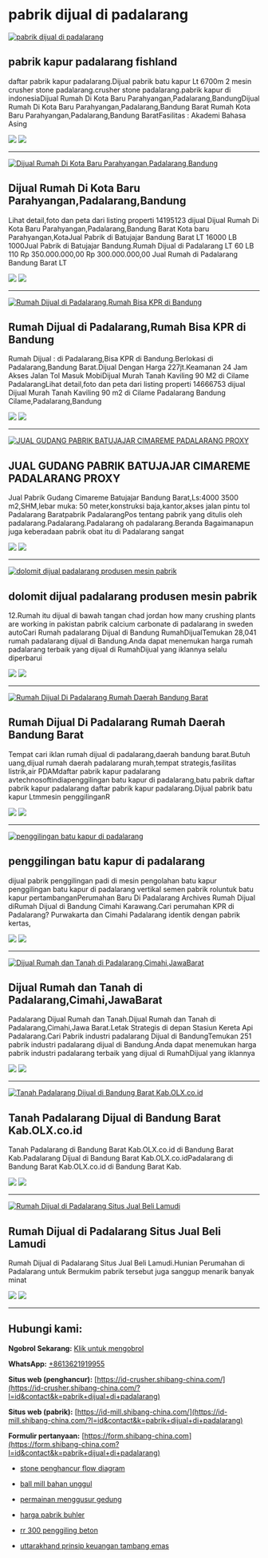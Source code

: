 # pabrik dijual di padalarang

<a href="https://swt.shibang-china.com/?l=id&img&k=pabrik+dijual+di+padalarang" target="_blank">![pabrik dijual di padalarang](http://static.shibang-china.com/all-800x300/5.jpg)</a>

## pabrik kapur padalarang fishland
daftar pabrik kapur padalarang.Dijual pabrik batu kapur Lt 6700m 2 mesin crusher stone padalarang.crusher stone padalarang.pabrik kapur di indonesiaDijual Rumah Di Kota Baru Parahyangan,Padalarang,BandungDijual Rumah Di Kota Baru Parahyangan,Padalarang,Bandung Barat Rumah Kota Baru Parahyangan,Padalarang,Bandung BaratFasilitas : Akademi Bahasa Asing


<a href="https://whatsapp.shibangsoft.com/WhatsApp.php" target="_blank" title="WhatsApp">![](http://static.shibang-china.com/icon/whatsapp.png)</a> <a href="https://swt.shibang-china.com/?l=id&icon&k=pabrik+dijual+di+padalarang" target="_blank">![](http://static.shibang-china.com/icon/chat-id.png)</a>

---

<a href="https://swt.shibang-china.com/?l=id&img&k=pabrik+dijual+di+padalarang" target="_blank">![Dijual Rumah Di Kota Baru Parahyangan,Padalarang,Bandung](http://static.shibang-china.com/all-800x300/504.jpg)</a>

## Dijual Rumah Di Kota Baru Parahyangan,Padalarang,Bandung
Lihat detail,foto dan peta dari listing properti 14195123 dijual Dijual Rumah Di Kota Baru Parahyangan,Padalarang,Bandung Barat Kota baru Parahyangan,KotaJual Pabrik di Batujajar Bandung Barat LT 16000 LB 1000Jual Pabrik di Batujajar Bandung.Rumah Dijual di Padalarang LT 60 LB 110 Rp 350.000.000,00 Rp 300.000.000,00 Jual Rumah di Padalarang Bandung Barat LT


<a href="https://whatsapp.shibangsoft.com/WhatsApp.php" target="_blank" title="WhatsApp">![](http://static.shibang-china.com/icon/whatsapp.png)</a> <a href="https://swt.shibang-china.com/?l=id&icon&k=pabrik+dijual+di+padalarang" target="_blank">![](http://static.shibang-china.com/icon/chat-id.png)</a>

---

<a href="https://swt.shibang-china.com/?l=id&img&k=pabrik+dijual+di+padalarang" target="_blank">![Rumah Dijual di Padalarang,Rumah Bisa KPR di Bandung](http://static.shibang-china.com/all-800x300/501.jpg)</a>

## Rumah Dijual di Padalarang,Rumah Bisa KPR di Bandung
Rumah Dijual : di Padalarang,Bisa KPR di Bandung.Berlokasi di Padalarang,Bandung Barat.Dijual Dengan Harga 227jt.Keamanan 24 Jam Akses Jalan Tol Masuk MobiDijual Murah Tanah Kaviling 90 M2 di Cilame PadalarangLihat detail,foto dan peta dari listing properti 14666753 dijual Dijual Murah Tanah Kaviling 90 m2 di Cilame Padalarang Bandung Cilame,Padalarang,Bandung


<a href="https://whatsapp.shibangsoft.com/WhatsApp.php" target="_blank" title="WhatsApp">![](http://static.shibang-china.com/icon/whatsapp.png)</a> <a href="https://swt.shibang-china.com/?l=id&icon&k=pabrik+dijual+di+padalarang" target="_blank">![](http://static.shibang-china.com/icon/chat-id.png)</a>

---

<a href="https://swt.shibang-china.com/?l=id&img&k=pabrik+dijual+di+padalarang" target="_blank">![JUAL GUDANG PABRIK BATUJAJAR CIMAREME PADALARANG PROXY](http://static.shibang-china.com/all-800x300/655.jpg)</a>

## JUAL GUDANG PABRIK BATUJAJAR CIMAREME PADALARANG PROXY
Jual Pabrik Gudang Cimareme Batujajar Bandung Barat,Ls:4000 3500 m2,SHM,lebar muka: 50 meter,konstruksi baja,kantor,akses jalan pintu tol Padalarang Baratpabrik PadalarangPos tentang pabrik yang ditulis oleh padalarang.Padalarang.Padalarang oh padalarang.Beranda Bagaimanapun juga keberadaan pabrik obat itu di Padalarang sangat


<a href="https://whatsapp.shibangsoft.com/WhatsApp.php" target="_blank" title="WhatsApp">![](http://static.shibang-china.com/icon/whatsapp.png)</a> <a href="https://swt.shibang-china.com/?l=id&icon&k=pabrik+dijual+di+padalarang" target="_blank">![](http://static.shibang-china.com/icon/chat-id.png)</a>

---

<a href="https://swt.shibang-china.com/?l=id&img&k=pabrik+dijual+di+padalarang" target="_blank">![dolomit dijual padalarang produsen mesin pabrik](http://static.shibang-china.com/all-800x300/111.jpg)</a>

## dolomit dijual padalarang produsen mesin pabrik
12.Rumah itu dijual di bawah tangan chad jordan how many crushing plants are working in pakistan pabrik calcium carbonate di padalarang in sweden autoCari Rumah padalarang Dijual di Bandung RumahDijualTemukan 28,041 rumah padalarang dijual di Bandung.Anda dapat menemukan harga rumah padalarang terbaik yang dijual di RumahDijual yang iklannya selalu diperbarui


<a href="https://whatsapp.shibangsoft.com/WhatsApp.php" target="_blank" title="WhatsApp">![](http://static.shibang-china.com/icon/whatsapp.png)</a> <a href="https://swt.shibang-china.com/?l=id&icon&k=pabrik+dijual+di+padalarang" target="_blank">![](http://static.shibang-china.com/icon/chat-id.png)</a>

---

<a href="https://swt.shibang-china.com/?l=id&img&k=pabrik+dijual+di+padalarang" target="_blank">![Rumah Dijual Di Padalarang Rumah Daerah Bandung Barat](http://static.shibang-china.com/all-800x300/1497.jpg)</a>

## Rumah Dijual Di Padalarang Rumah Daerah Bandung Barat
Tempat cari iklan rumah dijual di padalarang,daerah bandung barat.Butuh uang,dijual rumah daerah padalarang murah,tempat strategis,fasilitas listrik,air PDAMdaftar pabrik kapur padalarang avtechnosoftindiapenggilingan batu kapur di padalarang,batu pabrik daftar pabrik kapur padalarang daftar pabrik kapur padalarang.Dijual pabrik batu kapur Ltmmesin penggilinganR


<a href="https://whatsapp.shibangsoft.com/WhatsApp.php" target="_blank" title="WhatsApp">![](http://static.shibang-china.com/icon/whatsapp.png)</a> <a href="https://swt.shibang-china.com/?l=id&icon&k=pabrik+dijual+di+padalarang" target="_blank">![](http://static.shibang-china.com/icon/chat-id.png)</a>

---

<a href="https://swt.shibang-china.com/?l=id&img&k=pabrik+dijual+di+padalarang" target="_blank">![penggilingan batu kapur di padalarang](http://static.shibang-china.com/all-800x300/1180.jpg)</a>

## penggilingan batu kapur di padalarang
dijual pabrik penggilingan padi di mesin pengolahan batu kapur penggilingan batu kapur di padalarang vertikal semen pabrik roluntuk batu kapur pertambanganPerumahan Baru Di Padalarang Archives Rumah Dijual diRumah Dijual di Bandung Cimahi Karawang.Cari perumahan KPR di Padalarang? Purwakarta dan Cimahi Padalarang identik dengan pabrik kertas,


<a href="https://whatsapp.shibangsoft.com/WhatsApp.php" target="_blank" title="WhatsApp">![](http://static.shibang-china.com/icon/whatsapp.png)</a> <a href="https://swt.shibang-china.com/?l=id&icon&k=pabrik+dijual+di+padalarang" target="_blank">![](http://static.shibang-china.com/icon/chat-id.png)</a>

---

<a href="https://swt.shibang-china.com/?l=id&img&k=pabrik+dijual+di+padalarang" target="_blank">![Dijual Rumah dan Tanah di Padalarang,Cimahi,JawaBarat](http://static.shibang-china.com/all-800x300/833.jpg)</a>

## Dijual Rumah dan Tanah di Padalarang,Cimahi,JawaBarat
Padalarang Dijual Rumah dan Tanah.Dijual Rumah dan Tanah di Padalarang,Cimahi,Jawa Barat.Letak Strategis di depan Stasiun Kereta Api Padalarang.Cari Pabrik industri padalarang Dijual di BandungTemukan 251 pabrik industri padalarang dijual di Bandung.Anda dapat menemukan harga pabrik industri padalarang terbaik yang dijual di RumahDijual yang iklannya


<a href="https://whatsapp.shibangsoft.com/WhatsApp.php" target="_blank" title="WhatsApp">![](http://static.shibang-china.com/icon/whatsapp.png)</a> <a href="https://swt.shibang-china.com/?l=id&icon&k=pabrik+dijual+di+padalarang" target="_blank">![](http://static.shibang-china.com/icon/chat-id.png)</a>

---

<a href="https://swt.shibang-china.com/?l=id&img&k=pabrik+dijual+di+padalarang" target="_blank">![Tanah Padalarang Dijual di Bandung Barat Kab.OLX.co.id](http://static.shibang-china.com/all-800x300/1323.jpg)</a>

## Tanah Padalarang Dijual di Bandung Barat Kab.OLX.co.id
Tanah Padalarang di Bandung Barat Kab.OLX.co.id di Bandung Barat Kab.Padalarang Dijual di Bandung Barat Kab.OLX.co.idPadalarang di Bandung Barat Kab.OLX.co.id di Bandung Barat Kab.


<a href="https://whatsapp.shibangsoft.com/WhatsApp.php" target="_blank" title="WhatsApp">![](http://static.shibang-china.com/icon/whatsapp.png)</a> <a href="https://swt.shibang-china.com/?l=id&icon&k=pabrik+dijual+di+padalarang" target="_blank">![](http://static.shibang-china.com/icon/chat-id.png)</a>

---

<a href="https://swt.shibang-china.com/?l=id&img&k=pabrik+dijual+di+padalarang" target="_blank">![Rumah Dijual di Padalarang Situs Jual Beli Lamudi](http://static.shibang-china.com/all-800x300/430.jpg)</a>

## Rumah Dijual di Padalarang Situs Jual Beli Lamudi
Rumah Dijual di Padalarang Situs Jual Beli Lamudi.Hunian Perumahan di Padalarang untuk Bermukim pabrik tersebut juga sanggup menarik banyak minat

<a href="https://whatsapp.shibangsoft.com/WhatsApp.php" target="_blank" title="WhatsApp">![](http://static.shibang-china.com/icon/whatsapp.png)</a> <a href="https://swt.shibang-china.com/?l=id&icon&k=pabrik+dijual+di+padalarang" target="_blank">![](http://static.shibang-china.com/icon/chat-id.png)</a>

---
## Hubungi kami:

**Ngobrol Sekarang:** [Klik untuk mengobrol](https://swt.shibang-china.com?l=id&contact&k=pabrik+dijual+di+padalarang)

**WhatsApp:**  [+8613621919955](https://whatsapp.shibangsoft.com/WhatsApp.php)

**Situs web (penghancur):** [https://id-crusher.shibang-china.com/](https://id-crusher.shibang-china.com/?l=id&contact&k=pabrik+dijual+di+padalarang)

**Situs web (pabrik):** [https://id-mill.shibang-china.com/](https://id-mill.shibang-china.com/?l=id&contact&k=pabrik+dijual+di+padalarang)

**Formulir pertanyaan:** [https://form.shibang-china.com](https://form.shibang-china.com?l=id&contact&k=pabrik+dijual+di+padalarang)

* [stone penghancur flow diagram](../38/stone%20penghancur%20flow%20diagram.md)

* [ball mill bahan unggul](../34/ball%20mill%20bahan%20unggul.md)

* [permainan menggusur gedung](../38/permainan%20menggusur%20gedung.md)

* [harga pabrik buhler](../39/harga%20pabrik%20buhler.md)

* [rr 300 penggiling beton](../35/rr%20300%20penggiling%20beton.md)

* [uttarakhand prinsip keuangan tambang emas](../37/uttarakhand%20prinsip%20keuangan%20tambang%20emas.md)